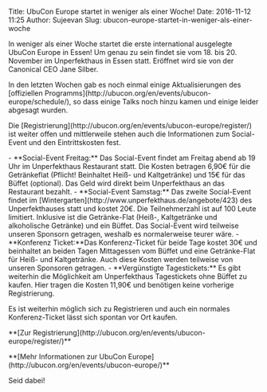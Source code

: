 Title: UbuCon Europe startet in weniger als einer Woche!
Date: 2016-11-12 11:25
Author: Sujeevan
Slug: ubucon-europe-startet-in-weniger-als-einer-woche

In weniger als einer Woche startet die erste international ausgelegte
UbuCon Europe in Essen! Um genau zu sein findet sie vom 18. bis 20.
November im Unperfekthaus in Essen statt. Eröffnet wird sie von der
Canonical CEO Jane Silber.

</p>
In den letzten Wochen gab es noch einmal einige Aktualisierungen des
[offiziellen
Programms](http://ubucon.org/en/events/ubucon-europe/schedule/), so dass
einige Talks noch hinzu kamen und einige leider abgesagt wurden.

</p>
Die [Registrierung](http://ubucon.org/en/events/ubucon-europe/register/)
ist weiter offen und mittlerweile stehen auch die Informationen zum
Social-Event und den Eintrittskosten fest.

</p>
-   **Social-Event Freitag:** Das Social-Event findet am Freitag abend
    ab 19 Uhr im Unperfekthaus Restaurant statt. Die Kosten betragen
    6,90€ für die Getränkeflat (Pflicht! Beinhaltet Heiß- und
    Kaltgetränke) und 15€ für das Büffet (optional). Das Geld wird
    direkt beim Unperfekthaus an das Restaurant bezahlt.
-   **Social-Event Samstag:** Das zweite Social-Event findet im
    [Wintergarten](http://www.unperfekthaus.de/angebote/423) des
    Unperfekthauses statt und kostet 20€. Die Teilnehmerzahl ist auf 100
    Leute limitiert. Inklusive ist die Getränke-Flat (Heiß-,
    Kaltgetränke und alkoholische Getränke) und ein Büffet. Das
    Social-Event wird teilweise unseren Sponsorn getragen, weshalb es
    normalerweise teurer wäre.
-   **Konferenz Ticket:**Das Konferenz-Ticket für beide Tage kostet 30€
    und beinhaltet an beiden Tagen Mittagessen vom Büffet und eine
    Getränke-Flat für Heiß- und Kaltgetränke. Auch diese Kosten werden
    teilweise von unseren Sponsoren getragen.
-   **Vergünstigte Tagestickets:** Es gibt weiterhin die Möglichkeit am
    Unperfekthaus Tagestickets ohne Büffet zu kaufen. Hier tragen die
    Kosten 11,90€ und benötigen keine vorherige Registrierung.

</p>
Es ist weiterhin möglich sich zu Registrieren und auch ein normales
Konferenz-Ticket lässt sich spontan vor Ort kaufen.

</p>
**[Zur
Registrierung](http://ubucon.org/en/events/ubucon-europe/register/)**

</p>
**[Mehr Informationen zur UbuCon
Europe](http://ubucon.org/en/events/ubucon-europe/)**

</p>
Seid dabei!

</p>

